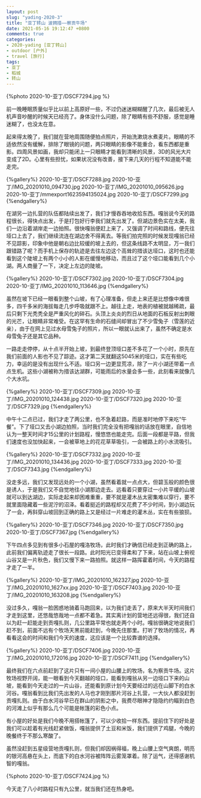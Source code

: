 ```yaml
---
layout: post
slug: "yading-2020-3"
title: "亚丁转山 波拥措——察贡牛场"
date: 2021-05-16 19:12:47 +0800
comments: true
categories:
- 2020-yading [亚丁转山]
- outdoor [户外]
- travel [旅行]
tags:
- 亚丁
- 稻城
- 转山
---
```


{%photo 2020-10-亚丁/DSCF7294.jpg %}

前一晚睡眠质量似乎比以前上高原好一些，不过仍迷迷糊糊醒了几次，最后被无人机声音吵醒的时候天已经亮了。身体没什么问题，除了眼睛有些不舒服，感觉是睡迷糊了，也没太在意。

起来得太晚了，我们就在营地周围随便拍点照片，开始洗漱烧水煮麦片。眼睛的不适依然没有缓解，排除了眼镜的问题，两只眼睛的影像不能重合，看东西都是重影。四周风景如画，我却只能闭上一只眼睛才能看到清晰的风景，3D的风光大片变成了2D。心里有些担忧，如果状况没有改善，接下来几天的行程不知道能不能走完。

<!--more-->

{%gallery%}
2020-10-亚丁/DSCF7288.jpg
2020-10-亚丁/IMG_20201010_094730.jpg
2020-10-亚丁/IMG_20201010_095626.jpg
2020-10-亚丁/mmexport1623594135024.jpg
2020-10-亚丁/DSCF7299.jpg
{%endgallery%}

在湖另一边扎营的队伍都陆续出发了，我们才慢吞吞地收拾东西。嘎翁说今天的路程很长，得快点出发，于是打包好行李我们就先出发了。但湖边景色实在太美，我们一边沿着湖岸走一边拍照。很快嘎翁便赶上来了，又强调了时间和路线，便先往垭口上去了，我们继续流连在湖边舍不得离去。等我们拍完照的时候发现嘎翁已经不见踪影，印象中他是朝右边比较缓的坡上去的，但这条线路不太明显，万一我们跟错路了呢？而手机上保存的轨迹是去往左边这个高耸的措该达垭口，这时也还能看到这个陡坡上有两个小小的人影在缓慢地移动，而且过了这个垭口能看到几个小湖。两人商量了一下，决定上左边的陡坡。

{%gallery%}
2020-10-亚丁/DSCF7302.jpg
2020-10-亚丁/DSCF7304.jpg
2020-10-亚丁/IMG_20201010_113646.jpg
{%endgallery%}

虽然在坡下已经一眼看到整个山坡，有了心理准备，但走上来还是比想像中难很多，四千多米的海拔每走几步呼吸就跟不上。越往上走，地表的植被就越稀疏，最后只剩下光秃秃全是严重风化的碎石。头顶上炎炎的烈日从地面的石板反射出刺眼的光芒，让眼睛非常难受。在这罕有生命的石缝间却冒出了不少雪兔子（雪莲的近亲），由于在网上见过水母雪兔子的照片，所以一眼就认出来了，虽然不确定是水母雪兔子还是其它品种。

一路走走停停，从十点半开始上坡，到最终登顶垭口差不多花了一个小时，原先在我们前面的人影也不见了踪迹。这才第二天就翻这5045米的垭口，实在有些吃力，幸运的是没有出现什么不适。垭口另一边更显荒凉，除了一片小湖还带着一点点生机。这些小湖被称为措该达湖群，可能雨后的水量会多一些，此刻看来就像几个大水坑。

{%gallery%}
2020-10-亚丁/DSCF7309.jpg
2020-10-亚丁/IMG_20201010_124438.jpg
2020-10-亚丁/DSCF7320.jpg
2020-10-亚丁/DSCF7329.jpg
{%endgallery%}

中午十二点已过，我们才走了两公里，也不急着赶路，而是准时地停下来吃“午餐”。下了垭口又去小湖边拍照，当时我们完全没有把嘎翁的话放在眼里，自信地认为一整天时间才15公里的计划路程，慢悠悠也能走完。后面一段都是平路，但我们速度也没加快起来，一会被草地上的花花草草吸引，一会被路上的小水流吸引。

{%gallery%}
2020-10-亚丁/DSCF7332.jpg
2020-10-亚丁/IMG_20201010_134436.jpg
2020-10-亚丁/DSCF7333.jpg
2020-10-亚丁/DSCF7343.jpg
{%endgallery%}

没走多远，我们又发现远处的一个小湖，虽然看着就一点点大，但碧玉般的颜色很是诱人，于是我们又不自觉地往小湖那边走去。远看着只要穿过一小片平缓的山坡就可以到达湖边，实际走起来却困难重重，要不就是灌木丛太密集难以穿行，要不就里面隐藏着一些泥泞的沼泽。看着挺近的路程却又花费了不少时间，到小湖边玩了一会，再斜穿山坡回到正确的路上又是经过一片难走的灌木丛，实在有些狼狈。

{%gallery%}
2020-10-亚丁/DSCF7346.jpg
2020-10-亚丁/DSCF7350.jpg
2020-10-亚丁/DSCF7367.jpg
{%endgallery%}

下午四点多见到有很多小石屋的嘎洛牧场，此时我们才确信已经走到正确的路上，此前我们偏离轨迹走了很长一段路。此时阳光已变得柔和了下来，站在山坡上俯视山谷又是一片秋色，我们又慢下来一路拍照。就这样一路挥霍着时间，今天的路程才走了一半。

{%gallery%}
2020-10-亚丁/IMG_20201010_162327.jpg
2020-10-亚丁/IMG_20201010_1627xx.jpg
2020-10-亚丁/DSCF7403.jpg
2020-10-亚丁/IMG_20201010_163208.jpg
{%endgallery%}

没过多久，嘎翁一脸困惑地骑着马跑回来，以为我们走丢了，原来大半天时间我们才走到这里，还悠哉悠哉地一点都不着急。其实离计划的营地还远得很，我们还自以为赶一赶能走到贡嘎扎则，几公里路平常也就走两个小时。嘎翁很确定地说我们赶不到，前面不远有个牧场天黑前能赶到，今晚先住那里。打听了牧场的情况，再看看这会的时间和我们今天的速度，这应该是一个比较靠谱的选择。

{%gallery%}
2020-10-亚丁/DSCF7406.jpg
2020-10-亚丁/IMG_20201010_172016.jpg
2020-10-亚丁/DSCF7411.jpg
{%endgallery%}

最终我们在六点前赶到了这片只有一间小屋的山腰上的牧场，名为察贡牛场。这片牧场视野开阔，能一眼看到今天翻越的垭口，能看到嘎翁从另一边垭口下来的山坡，能看到今天走过的一片山谷，还能看到原计划今天要经过的远在山脚下的白水河谷。嘎翁看到比我们先出发的人马也才刚到那片河谷上扎营，一大伙人都没赶到贡嘎扎则。由于白水河谷早已在群山的阴影之中，我费尽眼神才隐隐约约瞄到白色的河滩上似乎有那么几个可能是帐篷的彩色小点。

有小屋的好处是我们今晚不用搭帐篷了，可以少收拾一样东西。提前住下的好处是我们可以趁着有光线赶紧做饭，嘎翁提供了土豆和米饭，我们提供了鸡腿，今晚的晚餐终于不那么寒酸了。

虽然没赶到五星级营地贡嘎扎则，但我们却因祸得福，晚上山腰上空气爽朗，明亮的银河高悬在头上，而底下的白水河谷被阵阵云雾笼罩着。除了运气，还得感谢机智的嘎翁。

{%photo 2020-10-亚丁/DSCF7424.jpg %}

今天走了八小时路程只有九公里，就当我们还在热身吧。
